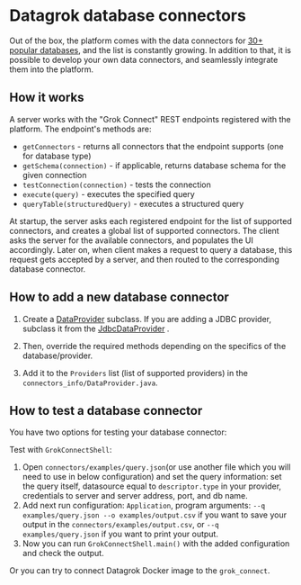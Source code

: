 # Datagrok database connectors

Out of the box, the platform comes with the data connectors
for [30+ popular databases](../help/access/supported-connectors.md), and the list is constantly growing.
In addition to that, it is possible to develop your own data connectors, and seamlessly integrate them
into the platform.

## How it works

A server works with the "Grok Connect" REST endpoints registered with the platform. The endpoint's methods are:

* `getConnectors` - returns all connectors that the endpoint supports (one for database type)
* `getSchema(connection)` - if applicable, returns database schema for the given connection
* `testConnection(connection)` - tests the connection
* `execute(query)` - executes the specified query
* `queryTable(structuredQuery)` - executes a structured query

At startup, the server asks each registered endpoint for the list of supported connectors, and
creates a global list of supported connectors. The client asks the server for the available connectors,
and populates the UI accordingly. Later on, when client makes a request to query a database, this request
gets accepted by a server, and then routed to the corresponding database connector.

## How to add a new database connector

1. Create
   a [DataProvider](https://github.com/datagrok-ai/public/blob/5c9a8df6b7f1494ae5f666bd2aaf5c6d55bc4dee/connectors/grok_connect/src/main/java/grok_connect/providers/JdbcDataProvider.java)
   subclass. If you are adding a JDBC provider, subclass it from the
   [JdbcDataProvider](https://github.com/datagrok-ai/public/blob/5c9a8df6b7f1494ae5f666bd2aaf5c6d55bc4dee/connectors/grok_connect/src/main/java/grok_connect/providers/JdbcDataProvider.java)
   .

2. Then, override the required methods depending on the specifics of the database/provider.
3. Add it to the `Providers` list (list of supported providers) in the `connectors_info/DataProvider.java`.

## How to test a database connector

You have two options for testing your database connector:

Test with `GrokConnectShell`:

1. Open `connectors/examples/query.json`(or use another file which you will need to use in below configuration) and set
   the query information: set the query itself, datasource equal to `descriptor.type` in your provider, credentials to
   server and server address, port, and db name.
2. Add next run configuration: `Application`, program arguments: `--q examples/query.json --o examples/output.csv` if
   you want to save your output in the `connectors/examples/output.csv`, or `--q examples/query.json` if you want to
   print your output.
3. Now you can run `GrokConnectShell.main()` with the added configuration and check the output.

Or you can try to connect Datagrok Docker image to the `grok_connect`.
